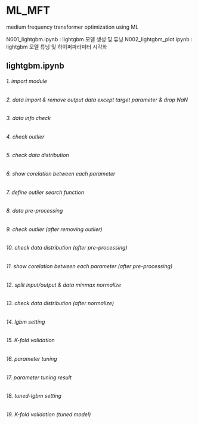 # ML_MFT
medium frequency transformer optimization using ML

N001_lightgbm.ipynb : lightgbm 모델 생성 및 튜닝
N002_lightgbm_plot.ipynb : lightgbm 모델 튜닝 및 하이퍼파라미터 시각화

## lightgbm.ipynb
###### 1. import module
###### 2. data import & remove output data except target parameter & drop NaN
###### 3. data info check
###### 4. check outlier
###### 5. check data distribution
###### 6. show corelation between each parameter
###### 7. define outlier search function
###### 8. data pre-processing
###### 9. check outlier (after removing outlier)
###### 10. check data distribution (after pre-processing)
###### 11. show corelation between each parameter (after pre-processing)
###### 12. split input/output & data minmax normalize
###### 13. check data distribution (after normalize)
###### 14. lgbm setting
###### 15. K-fold validation
###### 16. parameter tuning
###### 17. parameter tuning result
###### 18. tuned-lgbm setting
###### 19. K-fold validation (tuned model)
